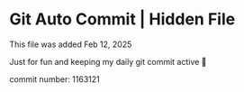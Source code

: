 # Git Auto Commit | Hidden File

This file was added Feb 12, 2025

Just for fun and keeping my daily git commit active 🤪

commit number: 1163121
